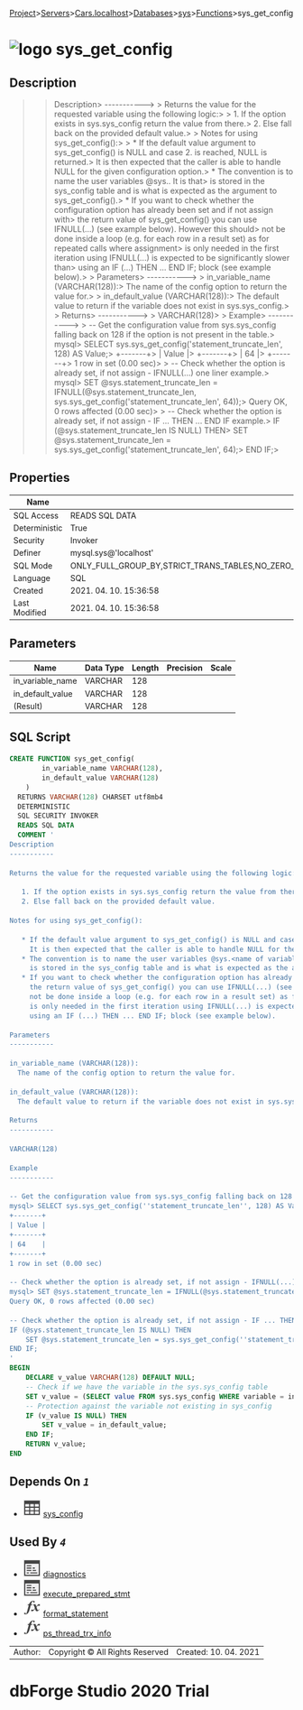 [Project](../../../../../startpage.md)>[Servers](../../../../Servers.md)>[Cars.localhost](../../../Cars.localhost.md)>[Databases](../../Databases.md)>[sys](../sys.md)>[Functions](Functions.md)>sys_get_config


# ![logo](../../../../../Images/function64.svg) sys_get_config

## <a name="#Description"></a>Description
> > Description> -----------> > Returns the value for the requested variable using the following logic:> >    1. If the option exists in sys.sys_config return the value from there.>    2. Else fall back on the provided default value.> > Notes for using sys_get_config():> >    * If the default value argument to sys_get_config() is NULL and case 2. is reached, NULL is returned.>      It is then expected that the caller is able to handle NULL for the given configuration option.>    * The convention is to name the user variables @sys.<name of variable>. It is <name of variable> that>      is stored in the sys_config table and is what is expected as the argument to sys_get_config().>    * If you want to check whether the configuration option has already been set and if not assign with>      the return value of sys_get_config() you can use IFNULL(...) (see example below). However this should>      not be done inside a loop (e.g. for each row in a result set) as for repeated calls where assignment>      is only needed in the first iteration using IFNULL(...) is expected to be significantly slower than>      using an IF (...) THEN ... END IF; block (see example below).> > Parameters> -----------> > in_variable_name (VARCHAR(128)):>   The name of the config option to return the value for.> > in_default_value (VARCHAR(128)):>   The default value to return if the variable does not exist in sys.sys_config.> > Returns> -----------> > VARCHAR(128)> > Example> -----------> > -- Get the configuration value from sys.sys_config falling back on 128 if the option is not present in the table.> mysql> SELECT sys.sys_get_config('statement_truncate_len', 128) AS Value;> +-------+> | Value |> +-------+> | 64    |> +-------+> 1 row in set (0.00 sec)> > -- Check whether the option is already set, if not assign - IFNULL(...) one liner example.> mysql> SET @sys.statement_truncate_len = IFNULL(@sys.statement_truncate_len, sys.sys_get_config('statement_truncate_len', 64));> Query OK, 0 rows affected (0.00 sec)> > -- Check whether the option is already set, if not assign - IF ... THEN ... END IF example.> IF (@sys.statement_truncate_len IS NULL) THEN>     SET @sys.statement_truncate_len = sys.sys_get_config('statement_truncate_len', 64);> END IF;> 
## <a name="#Properties"></a>Properties
|Name|Value|
|---|---|
|SQL Access|READS SQL DATA|
|Deterministic|True|
|Security|Invoker|
|Definer|mysql.sys@'localhost'|
|SQL Mode|ONLY_FULL_GROUP_BY,STRICT_TRANS_TABLES,NO_ZERO_IN_DATE,NO_ZERO_DATE,ERROR_FOR_DIVISION_BY_ZERO,NO_ENGINE_SUBSTITUTION|
|Language|SQL|
|Created|2021. 04. 10. 15:36:58|
|Last Modified|2021. 04. 10. 15:36:58|


## <a name="#Parameters"></a>Parameters
|Name|Data Type|Length|Precision|Scale|
|---|---|---|---|---|
|in_variable_name|VARCHAR|128|||
|in_default_value|VARCHAR|128|||
|(Result)|VARCHAR|128|||

## <a name="#SqlScript"></a>SQL Script
```SQL
CREATE FUNCTION sys_get_config(
        in_variable_name VARCHAR(128),
        in_default_value VARCHAR(128)
    )
  RETURNS VARCHAR(128) CHARSET utf8mb4
  DETERMINISTIC
  SQL SECURITY INVOKER
  READS SQL DATA
  COMMENT '
Description
-----------

Returns the value for the requested variable using the following logic:

   1. If the option exists in sys.sys_config return the value from there.
   2. Else fall back on the provided default value.

Notes for using sys_get_config():

   * If the default value argument to sys_get_config() is NULL and case 2. is reached, NULL is returned.
     It is then expected that the caller is able to handle NULL for the given configuration option.
   * The convention is to name the user variables @sys.<name of variable>. It is <name of variable> that
     is stored in the sys_config table and is what is expected as the argument to sys_get_config().
   * If you want to check whether the configuration option has already been set and if not assign with
     the return value of sys_get_config() you can use IFNULL(...) (see example below). However this should
     not be done inside a loop (e.g. for each row in a result set) as for repeated calls where assignment
     is only needed in the first iteration using IFNULL(...) is expected to be significantly slower than
     using an IF (...) THEN ... END IF; block (see example below).

Parameters
-----------

in_variable_name (VARCHAR(128)):
  The name of the config option to return the value for.

in_default_value (VARCHAR(128)):
  The default value to return if the variable does not exist in sys.sys_config.

Returns
-----------

VARCHAR(128)

Example
-----------

-- Get the configuration value from sys.sys_config falling back on 128 if the option is not present in the table.
mysql> SELECT sys.sys_get_config(''statement_truncate_len'', 128) AS Value;
+-------+
| Value |
+-------+
| 64    |
+-------+
1 row in set (0.00 sec)

-- Check whether the option is already set, if not assign - IFNULL(...) one liner example.
mysql> SET @sys.statement_truncate_len = IFNULL(@sys.statement_truncate_len, sys.sys_get_config(''statement_truncate_len'', 64));
Query OK, 0 rows affected (0.00 sec)

-- Check whether the option is already set, if not assign - IF ... THEN ... END IF example.
IF (@sys.statement_truncate_len IS NULL) THEN
    SET @sys.statement_truncate_len = sys.sys_get_config(''statement_truncate_len'', 64);
END IF;
'
BEGIN
    DECLARE v_value VARCHAR(128) DEFAULT NULL;
    -- Check if we have the variable in the sys.sys_config table
    SET v_value = (SELECT value FROM sys.sys_config WHERE variable = in_variable_name);
    -- Protection against the variable not existing in sys_config
    IF (v_value IS NULL) THEN
        SET v_value = in_default_value;
    END IF;
    RETURN v_value;
END
```

## <a name="#DependsOn"></a>Depends On _`1`_
- ![Table](../../../../../Images/table.svg) [sys_config](../Tables/sys_config.md)


## <a name="#UsedBy"></a>Used By _`4`_
- ![Procedure](../../../../../Images/procedure.svg) [diagnostics](../Procedures/diagnostics.md)
- ![Procedure](../../../../../Images/procedure.svg) [execute_prepared_stmt](../Procedures/execute_prepared_stmt.md)
- ![Function](../../../../../Images/function.svg) [format_statement](format_statement.md)
- ![Function](../../../../../Images/function.svg) [ps_thread_trx_info](ps_thread_trx_info.md)


||||
|---|---|---|
|Author: |Copyright © All Rights Reserved|Created: 10. 04. 2021|
# dbForge Studio 2020 Trial
